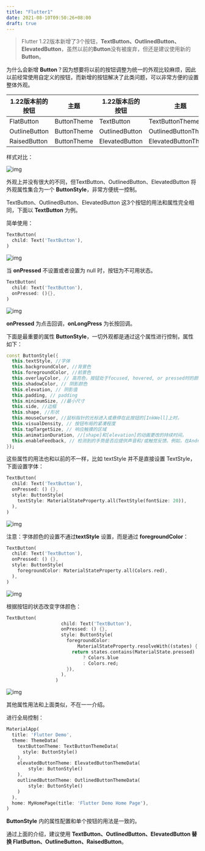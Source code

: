 ```yaml
---
title: "Flutter1"
date: 2021-08-10T09:50:26+08:00
draft: true
---
```


> Flutter 1.22版本新增了3个按钮，**TextButton、OutlinedButton、ElevatedButton**，虽然以前的**Button**没有被废弃，但还是建议使用新的**Button**。

为什么会新增 **Button**？因为想要将以前的按钮调整为统一的外观比较麻烦，因此以前经常使用自定义的按钮，而新增的按钮解决了此类问题，可以非常方便的设置整体外观。

| 1.22版本前的按钮 | 主题        | 1.22版本后的按钮 | 主题                |
| ---------------- | ----------- | ---------------- | ------------------- |
| FlatButton       | ButtonTheme | TextButton       | TextButtonTheme     |
| OutlineButton    | ButtonTheme | OutlinedButton   | OutlinedButtonTheme |
| RaisedButton     | ButtonTheme | ElevatedButton   | ElevatedButtonTheme |

样式对比：

![img](https://luckly007.oss-cn-beijing.aliyuncs.com/img/467322-20201103215639554-1592511627.png)

外观上并没有很大的不同，但TextButton、OutlinedButton、ElevatedButton 将外观属性集合为一个 **ButtonStyle**，非常方便统一控制。

TextButton、OutlinedButton、ElevatedButton 这3个按钮的用法和属性完全相同，下面以 **TextButton** 为例。

简单使用：

```dart
TextButton(
  child: Text('TextButton'),
)
```

![img](https://luckly007.oss-cn-beijing.aliyuncs.com/img/467322-20201103215639776-717353052.png)

当 **onPressed** 不设置或者设置为 null 时，按钮为不可用状态。

```dart
TextButton(
  child: Text('TextButton'),
  onPressed: (){},
)
```

![img](https://luckly007.oss-cn-beijing.aliyuncs.com/img/467322-20201103215639984-426000908.png)

**onPressed** 为点击回调，**onLongPress** 为长按回调。

下面是最重要的属性 **ButtonStyle**，一切外观都是通过这个属性进行控制，属性如下：

```dart
const ButtonStyle({
  this.textStyle, //字体
  this.backgroundColor, //背景色
  this.foregroundColor, //前景色
  this.overlayColor, // 高亮色，按钮处于focused, hovered, or pressed时的颜色
  this.shadowColor, // 阴影颜色
  this.elevation, // 阴影值
  this.padding, // padding
  this.minimumSize, //最小尺寸
  this.side, //边框
  this.shape, //形状
  this.mouseCursor, //鼠标指针的光标进入或悬停在此按钮的[InkWell]上时。
  this.visualDensity, // 按钮布局的紧凑程度
  this.tapTargetSize, // 响应触摸的区域
  this.animationDuration, //[shape]和[elevation]的动画更改的持续时间。
  this.enableFeedback, // 检测到的手势是否应提供声音和/或触觉反馈。例如，在Android上，点击会产生咔哒声，启用反馈后，长按会产生短暂的振动。通常，组件默认值为true。
});
```

这些属性的用法也和以前的不一样，比如 textStyle 并不是直接设置 TextStyle，下面设置字体：

```dart
TextButton(
  child: Text('TextButton'),
  onPressed: () {},
  style: ButtonStyle(
    textStyle: MaterialStateProperty.all(TextStyle(fontSize: 20)),
  ),
)
```

![img](https://luckly007.oss-cn-beijing.aliyuncs.com/img/467322-20201103215640133-2030006164.png)

注意：字体颜色的设置不通过**textStyle** 设置，而是通过 **foregroundColor**：

```dart
TextButton(
  child: Text('TextButton'),
  onPressed: () {},
  style: ButtonStyle(
    foregroundColor: MaterialStateProperty.all(Colors.red),
  ),
)
```

![img](https://luckly007.oss-cn-beijing.aliyuncs.com/img/467322-20201103215640279-1673862309.png)

根据按钮的状态改变字体颜色：

```dart
TextButton(
                    child: Text('TextButton'),
                    onPressed: () {},
                    style: ButtonStyle(
                      foregroundColor:
                          MaterialStateProperty.resolveWith((states) {
                        return states.contains(MaterialState.pressed)
                            ? Colors.blue
                            : Colors.red;
                      }),
                    ),
                  )
```

![img](https://luckly007.oss-cn-beijing.aliyuncs.com/img/467322-20201103215640480-614707143.gif)

其他属性用法和上面类似，不在一一介绍。

进行全局控制：

```dart
MaterialApp(
  title: 'Flutter Demo',
  theme: ThemeData(
    textButtonTheme: TextButtonThemeData(
      style: ButtonStyle()
    ),
    elevatedButtonTheme: ElevatedButtonThemeData(
        style: ButtonStyle()
    ),
    outlinedButtonTheme: OutlinedButtonThemeData(
        style: ButtonStyle()
    )
  ),
  home: MyHomePage(title: 'Flutter Demo Home Page'),
)
```

**ButtonStyle** 内的属性配置和单个按钮的用法是一致的。

通过上面的介绍，建议使用 **TextButton、OutlinedButton、ElevatedButton 替换 FlatButton、OutlineButton、RaisedButton**。
